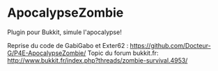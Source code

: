 ApocalypseZombie
================

Plugin pour Bukkit, simule l'apocalypse!

Reprise du code de GabiGabo et Exter62 : https://github.com/Docteur-G/P4E-ApocalypseZombie/
Topic du forum bukkit.fr: http://www.bukkit.fr/index.php?threads/zombie-survival.4953/
